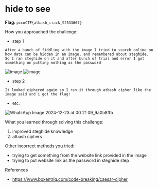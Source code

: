 # hide to see

**Flag:** `picoCTF{atbash_crack_92533667}`

How you approached the challenge:

- step 1

```
After a bunch of fiddling with the image I tried to search online on how data can be hidden in an image, and remembered about steghide.
So I ran steghide on it and after bunch of trial and error I got something on putting nothing as the password
```
![image](https://github.com/user-attachments/assets/afbd7eaa-e381-46fe-a437-be83dcf28bbd)
![image](https://github.com/user-attachments/assets/cfb7d1cb-a975-4280-a3c5-6be029fc33d7)
- step 2

```
It looked ciphered again so I ran it through atbash cipher like the image said and i got the flag!
```

- etc.


![WhatsApp Image 2024-12-23 at 00 21 09_9a0b8ffb](https://github.com/user-attachments/assets/9ccedd84-339c-4673-9e4f-b44dd8ff5713)

What you learned through solving this challenge:

1. improved steghide knowledge
2. atbash ciphers

Other incorrect methods you tried:

- trying to get something from the website link provided in the image
- trying to put website link as the password in steghide step

References

- https://www.boxentriq.com/code-breaking/caesar-cipher





